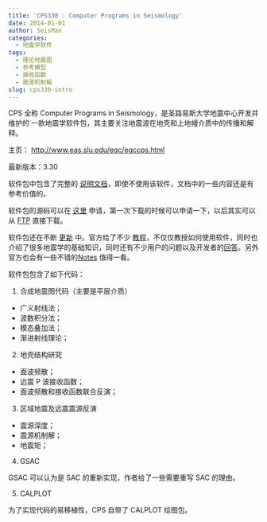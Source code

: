 ```yaml
---
title: 'CPS330 : Computer Programs in Seismology'
date: 2014-01-01
author: SeisMan
categories:
  - 地震学软件
tags:
  - 理论地震图
  - 参考模型
  - 接收函数
  - 震源机制解
slug: cps330-intro
---
```


CPS 全称 Computer Programs in Seismology，是圣路易斯大学地震中心开发并维护的
一款地震学软件包，其主要关注地震波在地壳和上地幔介质中的传播和解释。

主页： <http://www.eas.slu.edu/eqc/eqccps.html>

<!--more-->

最新版本：3.30

软件包中包含了完整的 [说明文档](http://www.eas.slu.edu/eqc/eqc_cps/CPS/CPS330.html)，即使不使用该软件，文档中的一些内容还是有参考价值的。

软件包的源码可以在 [这里](http://www.eas.slu.edu/eqc/eqc_cps/CPS/cpslisc.html) 申请，第一次下载的时候可以申请一下，以后其实可以从 [FTP](ftp://ftp.eas.slu.edu/pub/rbh/PROGRAMS.330) 直接下载。

软件包还在不断 [更新](http://www.eas.slu.edu/eqc/eqc_cps/cpsbug.html) 中。官方给了不少 [教程](http://www.eas.slu.edu/eqc/eqc_cps/TUTORIAL/)，不仅仅教授如何使用软件，同时也介绍了很多地震学的基础知识，同时还有不少用户的问题以及开发者的[回答](http://www.eas.slu.edu/eqc/eqc_cps/Questions/)。另外官方也会有一些不错的[Notes](http://www.eas.slu.edu/eqc/eqc_cps/workshop.html) 值得一看。

软件包包含了如下代码：

1.  合成地震图代码（主要是平层介质）

-   广义射线法；
-   波数积分法；
-   模态叠加法；
-   渐进射线理论；

2.  地壳结构研究

-   面波频散；
-   远震 P 波接收函数；
-   面波频散和接收函数联合反演；

3.  区域地震及远震震源反演

-   震源深度；
-   震源机制解；
-   地震矩；

4.  GSAC

GSAC 可以认为是 SAC 的重新实现，作者给了一些需要重写 SAC 的理由。

5.  CALPLOT

为了实现代码的易移植性，CPS 自带了 CALPLOT 绘图包。
